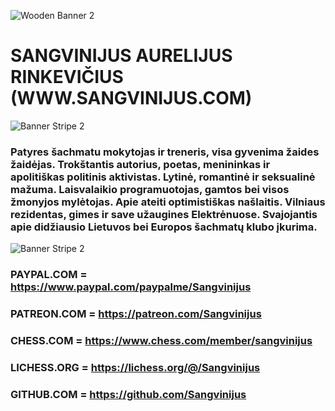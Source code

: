 ![Wooden Banner 2](https://user-images.githubusercontent.com/116754029/206212306-5966cdca-fa13-4012-b341-8b3f78e74111.png)
# SANGVINIJUS AURELIJUS RINKEVIČIUS (WWW.SANGVINIJUS.COM)
![Banner Stripe 2](https://user-images.githubusercontent.com/116754029/206212917-a99d0810-2564-4bc8-a370-4185a99cd5dc.png)
### Patyres šachmatu mokytojas ir treneris, visa gyvenima žaides žaidėjas. Trokštantis autorius, poetas, menininkas ir apolitiškas politinis aktivistas. Lytinė, romantinė ir seksualinė mažuma. Laisvalaikio programuotojas, gamtos bei visos žmonyjos mylėtojas. Apie ateiti optimistiškas našlaitis. Vilniaus rezidentas, gimes ir save užaugines Elektrėnuose. Svajojantis apie didžiausio Lietuvos bei Europos šachmatų klubo įkurima.
![Banner Stripe 2](https://user-images.githubusercontent.com/116754029/206212917-a99d0810-2564-4bc8-a370-4185a99cd5dc.png)
### PAYPAL.COM = https://www.paypal.com/paypalme/Sangvinijus
### PATREON.COM = https://patreon.com/Sangvinijus
### CHESS.COM = https://www.chess.com/member/sangvinijus 
### LICHESS.ORG = https://lichess.org/@/Sangvinijus 
### GITHUB.COM = https://github.com/Sangvinijus
